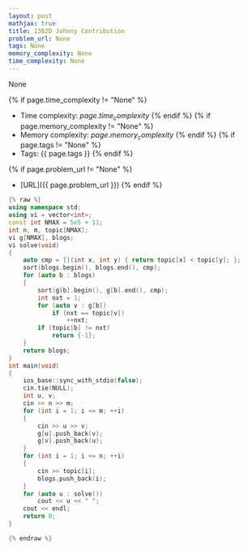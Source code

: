 ```yaml
---
layout: post
mathjax: true
title: 1362D Johnny Contribution
problem_url: None
tags: None
memory_complexity: None
time_complexity: None
---
```


None


{% if page.time_complexity != "None" %}
- Time complexity: ${{ page.time_complexity }}$
{% endif %}
{% if page.memory_complexity != "None" %}
- Memory complexity: ${{ page.memory_complexity }}$
{% endif %}
{% if page.tags != "None" %}
- Tags: {{ page.tags }}
{% endif %}

{% if page.problem_url != "None" %}
- [URL]({{ page.problem_url }})
{% endif %}

```cpp
{% raw %}
using namespace std;
using vi = vector<int>;
const int NMAX = 5e5 + 11;
int n, m, topic[NMAX];
vi g[NMAX], blogs;
vi solve(void)
{
    auto cmp = [](int x, int y) { return topic[x] < topic[y]; };
    sort(blogs.begin(), blogs.end(), cmp);
    for (auto b : blogs)
    {
        sort(g[b].begin(), g[b].end(), cmp);
        int nxt = 1;
        for (auto v : g[b])
            if (nxt == topic[v])
                ++nxt;
        if (topic[b] != nxt)
            return {-1};
    }
    return blogs;
}
int main(void)
{
    ios_base::sync_with_stdio(false);
    cin.tie(NULL);
    int u, v;
    cin >> n >> m;
    for (int i = 1; i <= m; ++i)
    {
        cin >> u >> v;
        g[u].push_back(v);
        g[v].push_back(u);
    }
    for (int i = 1; i <= n; ++i)
    {
        cin >> topic[i];
        blogs.push_back(i);
    }
    for (auto u : solve())
        cout << u << " ";
    cout << endl;
    return 0;
}

{% endraw %}
```